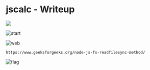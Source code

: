 # jscalc - Writeup
![](https://img.shields.io/badge/web_challenge-htb-28b84f?style=for-the-badge&logo=js&logoColor=white)

![start](https://github.com/adminush/Labs-Writeups/assets/58698274/40c71e0d-6578-492e-8031-1d342070e56d)

![web](https://github.com/adminush/Labs-Writeups/assets/58698274/a4575a0d-d553-44d6-92dc-3465013bb32d)

```
https://www.geeksforgeeks.org/node-js-fs-readfilesync-method/
```
![flag](https://github.com/adminush/Labs-Writeups/assets/58698274/6bb361a5-cbb5-4028-9221-9e4591e1a44c)

